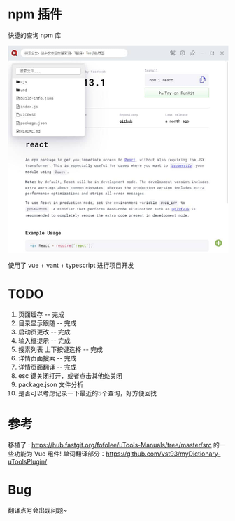 # npm 插件
快捷的查询 npm 库

![npm 插件](./demo/2020-06-18_173702.jpg)


使用了 vue + vant + typescript 进行项目开发

<!-- 按需加载组件 -->

# TODO
1. 页面缓存 -- 完成
2. 目录显示跟随 -- 完成
3. 启动页更改 -- 完成
4. 输入框提示 -- 完成
5. 搜索列表 上下按键选择  -- 完成
6. 详情页面搜索 -- 完成
7. 详情页面翻译 -- 完成
8. esc 键关闭打开，或者点击其他处关闭
9. package.json 文件分析
10. 是否可以考虑记录一下最近的5个查询，好方便回找

# 参考

移植了 : https://hub.fastgit.org/fofolee/uTools-Manuals/tree/master/src 的一些功能为 Vue 组件!
单词翻译部分：https://github.com/vst93/myDictionary-uToolsPlugin/


# Bug
翻译点号会出现问题~